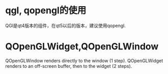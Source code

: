 # qgl, qopengl的使用
QGl是qt4版本的组件，在qt5以后的版本，建议使用qopengl.

# QOpenGLWidget,QOpenGLWindow
QOpenGLWindow renders directly to the window (1 step). QOpenGLWidget renders to an off-screen buffer, then to the widget (2 steps).
